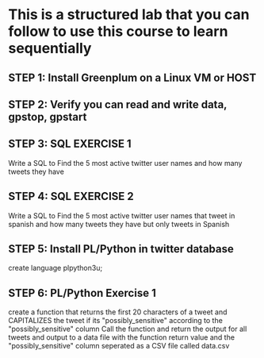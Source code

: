 # This is a structured lab that you can follow to use this course to learn sequentially

## STEP 1: Install Greenplum on a Linux VM or HOST

## STEP 2: Verify you can read and write data, gpstop, gpstart

## STEP 3: SQL EXERCISE 1
Write a SQL to Find the 5 most active twitter user names and how many tweets they have

## STEP 4: SQL EXERCISE 2
Write a SQL to Find the 5 most active twitter user names that tweet in spanish and how many tweets they have but only tweets in Spanish

## STEP 5: Install PL/Python in twitter database
create language plpython3u;

## STEP 6: PL/Python Exercise 1
create a function that returns the first 20 characters of a tweet and CAPITALIZES the tweet if its "possibly_sensitive" according to the "possibly_sensitive" column
Call the function and return the output for all tweets and output to a data file with the function return value and the "possibly_sensitive" column seperated as a CSV file called data.csv



